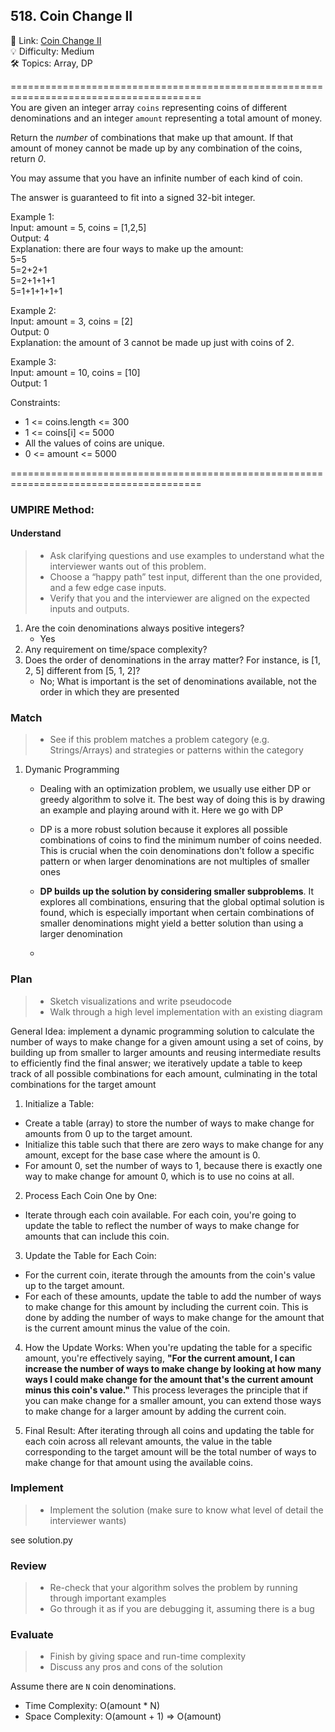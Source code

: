 ## 518. Coin Change II
🔗  Link: [Coin Change II](https://leetcode.com/problems/coin-change-ii/description/)<br>
💡 Difficulty: Medium<br>
🛠️ Topics: Array, DP<br>

=======================================================================================<br>
You are given an integer array `coins` representing coins of different denominations and an integer `amount` representing a total amount of money.<br>

Return the *number* of combinations that make up that amount. If that amount of money cannot be made up by any combination of the coins, return *0*.<br>

You may assume that you have an infinite number of each kind of coin.<br>

The answer is guaranteed to fit into a signed 32-bit integer.
<br>


Example 1:<br>
Input: amount = 5, coins = [1,2,5] <br>
Output: 4<br>
Explanation: there are four ways to make up the amount:<br>
5=5<br>
5=2+2+1<br>
5=2+1+1+1<br>
5=1+1+1+1+1<br>

Example 2:<br>
Input: amount = 3, coins = [2]<br>
Output: 0<br>
Explanation: the amount of 3 cannot be made up just with coins of 2.<br>

Example 3:<br>
Input: amount = 10, coins = [10]<br>
Output: 1<br>


Constraints:<br>
- 1 <= coins.length <= 300<br>
- 1 <= coins[i] <= 5000<br>
- All the values of coins are unique.<br>
- 0 <= amount <= 5000<br>

=======================================================================================<br>
### UMPIRE Method:
#### Understand

> - Ask clarifying questions and use examples to understand what the interviewer wants out of this problem.
> - Choose a “happy path” test input, different than the one provided, and a few edge case inputs. 
> - Verify that you and the interviewer are aligned on the expected inputs and outputs.
1. Are the coin denominations always positive integers?
    - Yes
2. Any requirement on time/space complexity?
3. Does the order of denominations in the array matter? For instance, is [1, 2, 5] different from [5, 1, 2]?
    - No; What is important is the set of denominations available, not the order in which they are presented

### Match
> - See if this problem matches a problem category (e.g. Strings/Arrays) and strategies or patterns within the category


1)  Dymanic Programming <br>
    - Dealing with an optimization problem, we usually use either DP or greedy algorithm to solve it. The best way of doing this is by drawing an example and playing around with it. Here we go with DP
    - DP is a more robust solution because it explores all possible combinations of coins to find the minimum number of coins needed. This is crucial when the coin denominations don't follow a specific pattern or when larger denominations are not multiples of smaller ones

    - **DP builds up the solution by considering smaller subproblems**. It explores all combinations, ensuring that the global optimal solution is found, which is especially important when certain combinations of smaller denominations might yield a better solution than using a larger denomination

    - 

### Plan
> - Sketch visualizations and write pseudocode
> - Walk through a high level implementation with an existing diagram

General Idea: implement a dynamic programming solution to calculate the number of ways to make change for a given amount using a set of coins, by building up from smaller to larger amounts and reusing intermediate results to efficiently find the final answer; we iteratively update a table to keep track of all possible combinations for each amount, culminating in the total combinations for the target amount

1) Initialize a Table: 
- Create a table (array) to store the number of ways to make change for amounts from 0 up to the target amount. 
- Initialize this table such that there are zero ways to make change for any amount, except for the base case where the amount is 0. 
- For amount 0, set the number of ways to 1, because there is exactly one way to make change for amount 0, which is to use no coins at all.

2) Process Each Coin One by One: 
- Iterate through each coin available. For each coin, you're going to update the table to reflect the number of ways to make change for amounts that can include this coin.

3) Update the Table for Each Coin: 
- For the current coin, iterate through the amounts from the coin's value up to the target amount. 
- For each of these amounts, update the table to add the number of ways to make change for this amount by including the current coin. This is done by adding the number of ways to make change for the amount that is the current amount minus the value of the coin.

4) How the Update Works: 
When you're updating the table for a specific amount, you're effectively saying, **"For the current amount, I can increase the number of ways to make change by looking at how many ways I could make change for the amount that's the current amount minus this coin's value."** This process leverages the principle that if you can make change for a smaller amount, you can extend those ways to make change for a larger amount by adding the current coin.

5) Final Result: After iterating through all coins and updating the table for each coin across all relevant amounts, the value in the table corresponding to the target amount will be the total number of ways to make change for that amount using the available coins.


### Implement
> - Implement the solution (make sure to know what level of detail the interviewer wants)

see solution.py

### Review
> - Re-check that your algorithm solves the problem by running through important examples
> - Go through it as if you are debugging it, assuming there is a bug
### Evaluate
> - Finish by giving space and run-time complexity
> - Discuss any pros and cons of the solution

Assume there are `N` coin denominations.

- Time Complexity: O(amount * N)
- Space Complexity: O(amount + 1) => O(amount)
